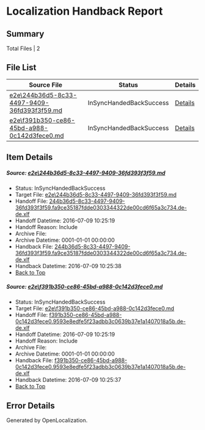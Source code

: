 # <a name='report-top'></a> Localization Handback Report

## Summary
 Total Files | 2

## File List
 Source File | Status | Details 
 ----------- | ------ | ------- 
 [e2e\244b36d5-8c33-4497-9409-36fd393f3f59.md](https://github.com/OpenLocalizationTestOrg/oltest/blob/2c99883a8e40ceaa99b360bbdd3edcff35fef719/e2e/244b36d5-8c33-4497-9409-36fd393f3f59.md) | InSyncHandedBackSuccess | [Details](#5157377ee53e2248413e2abd6cd060e81d84a6912)
 [e2e\f391b350-ce86-45bd-a988-0c142d3fece0.md](https://github.com/OpenLocalizationTestOrg/oltest/blob/2c99883a8e40ceaa99b360bbdd3edcff35fef719/e2e/f391b350-ce86-45bd-a988-0c142d3fece0.md) | InSyncHandedBackSuccess | [Details](#d859b99fbd842c159319a112f68a7cfd49fd479d3)

## Item Details
##### <a name='5157377ee53e2248413e2abd6cd060e81d84a6912'></a> Source: [e2e\244b36d5-8c33-4497-9409-36fd393f3f59.md](https://github.com/OpenLocalizationTestOrg/oltest/blob/2c99883a8e40ceaa99b360bbdd3edcff35fef719/e2e/244b36d5-8c33-4497-9409-36fd393f3f59.md)
* Status: InSyncHandedBackSuccess
* Target File: [e2e\244b36d5-8c33-4497-9409-36fd393f3f59.md](https://github.com/OpenLocalizationTestOrg/oltest-dede-fly/blob/6f90f717c8e9e08481958b89fa7527ca6a5975cd/e2e/244b36d5-8c33-4497-9409-36fd393f3f59.md)
* Handoff File: [244b36d5-8c33-4497-9409-36fd393f3f59.fa9ce35187fdde0303344322de00cd6f65a3c734.de-de.xlf](https://github.com/OpenLocalizationTestOrg/olhandoff-e2e/blob/b7f4e41cd7531201dd6403233dc04b17e32ef828/ol-handoff/OpenLocalizationTestOrg/oltest-dede-fly/ci/ht/244b36d5-8c33-4497-9409-36fd393f3f59.fa9ce35187fdde0303344322de00cd6f65a3c734.de-de.xlf)
* Handoff Datetime: 2016-07-09 10:25:19
* Handoff Reason: Include
* Archive File: 
* Archive Datetime: 0001-01-01 00:00:00
* Handback File: [244b36d5-8c33-4497-9409-36fd393f3f59.fa9ce35187fdde0303344322de00cd6f65a3c734.de-de.xlf](https://github.com/OpenLocalizationTestOrg/olhandback-e2e/blob/2b3a3e095ed4a4348ed1b205f5203441ef751bc9/ol-handback/OpenLocalizationTestOrg/oltest-dede-fly/ci/ht/244b36d5-8c33-4497-9409-36fd393f3f59.fa9ce35187fdde0303344322de00cd6f65a3c734.de-de.xlf)
* Handback Datetime: 2016-07-09 10:25:38
* [Back to Top](#report-top)

##### <a name='d859b99fbd842c159319a112f68a7cfd49fd479d3'></a> Source: [e2e\f391b350-ce86-45bd-a988-0c142d3fece0.md](https://github.com/OpenLocalizationTestOrg/oltest/blob/2c99883a8e40ceaa99b360bbdd3edcff35fef719/e2e/f391b350-ce86-45bd-a988-0c142d3fece0.md)
* Status: InSyncHandedBackSuccess
* Target File: [e2e\f391b350-ce86-45bd-a988-0c142d3fece0.md](https://github.com/OpenLocalizationTestOrg/oltest-dede-fly/blob/6f90f717c8e9e08481958b89fa7527ca6a5975cd/e2e/f391b350-ce86-45bd-a988-0c142d3fece0.md)
* Handoff File: [f391b350-ce86-45bd-a988-0c142d3fece0.9593e8edfe5f23adbb3c0639b37e1a1407018a5b.de-de.xlf](https://github.com/OpenLocalizationTestOrg/olhandoff-e2e/blob/b7f4e41cd7531201dd6403233dc04b17e32ef828/ol-handoff/OpenLocalizationTestOrg/oltest-dede-fly/ci/ht/f391b350-ce86-45bd-a988-0c142d3fece0.9593e8edfe5f23adbb3c0639b37e1a1407018a5b.de-de.xlf)
* Handoff Datetime: 2016-07-09 10:25:19
* Handoff Reason: Include
* Archive File: 
* Archive Datetime: 0001-01-01 00:00:00
* Handback File: [f391b350-ce86-45bd-a988-0c142d3fece0.9593e8edfe5f23adbb3c0639b37e1a1407018a5b.de-de.xlf](https://github.com/OpenLocalizationTestOrg/olhandback-e2e/blob/2b3a3e095ed4a4348ed1b205f5203441ef751bc9/ol-handback/OpenLocalizationTestOrg/oltest-dede-fly/ci/ht/f391b350-ce86-45bd-a988-0c142d3fece0.9593e8edfe5f23adbb3c0639b37e1a1407018a5b.de-de.xlf)
* Handback Datetime: 2016-07-09 10:25:37
* [Back to Top](#report-top)


## Error Details

Generated by OpenLocalization.
